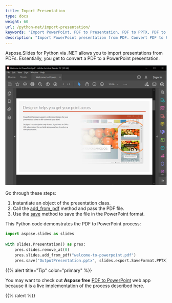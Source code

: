 ```yaml
---
title: Import Presentation
type: docs
weight: 60
url: /python-net/import-presentation/
keywords: "Import PowerPoint, PDF to Presentation, PDF to PPTX, PDF to PPT, Python, Aspose.Slides for Python via .NET"
description: "Import PowerPoint presentation from PDF. Convert PDF to PowerPoint"
---
```


Aspose.Slides for Python via .NET allows you to import presentations from PDFs. Essentially, you get to convert a PDF to a PowerPoint presentation.

![pdf-to-powerpoint](pdf-to-powerpoint.png)

Go through these steps:

1. Instantiate an object of the presentation class. 
2. Call the [add_from_pdf](https://docs.aspose.com/slides/python-net/api-reference/aspose.slides/slidecollection/) method and pass the PDF file. 
3. Use the [save](https://docs.aspose.com/slides/python-net/api-reference/aspose.slides/presentation/) method to save the file in the PowerPoint format.

This Python code demonstrates the PDF to PowerPoint process:

```py
import aspose.slides as slides

with slides.Presentation() as pres:
    pres.slides.remove_at(0)
    pres.slides.add_from_pdf("welcome-to-powerpoint.pdf")
    pres.save("OutputPresentation.pptx", slides.export.SaveFormat.PPTX)
```

{{% alert  title="Tip" color="primary" %}} 

You may want to check out **Aspose free** [PDF to PowerPoint](https://products.aspose.app/slides/import/pdf-to-powerpoint) web app because it is a live implementation of the process described here. 

{{% /alert %}} 

